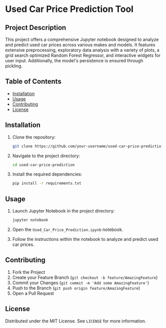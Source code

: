 # Used Car Price Prediction Tool

## Project Description

This project offers a comprehensive Jupyter notebook designed to analyze and predict used car prices across various makes and models. It features extensive preprocessing, exploratory data analysis with a variety of plots, a grid search optimized Random Forest Regressor, and interactive widgets for user input. Additionally, the model's persistence is ensured through pickling.

## Table of Contents

* [Installation](#installation)
* [Usage](#usage)
* [Contributing](#contributing)
* [License](#license)

## Installation

1. Clone the repository:
    
    ```sh
    git clone https://github.com/your-username/used-car-price-prediction.git
    ```
    
2. Navigate to the project directory:
    
    ```sh
    cd used-car-price-prediction
    ```
    
3. Install the required dependencies:
    
    ```sh
    pip install -r requirements.txt
    ```
    

## Usage

1. Launch Jupyter Notebook in the project directory:
    
    ```sh
    jupyter notebook
    ```
    
2. Open the `Used_Car_Price_Prediction.ipynb` notebook.
3. Follow the instructions within the notebook to analyze and predict used car prices.

## Contributing

1. Fork the Project
2. Create your Feature Branch (`git checkout -b feature/AmazingFeature`)
3. Commit your Changes (`git commit -m 'Add some AmazingFeature'`)
4. Push to the Branch (`git push origin feature/AmazingFeature`)
5. Open a Pull Request

## License

Distributed under the MIT License. See `LICENSE` for more information.
